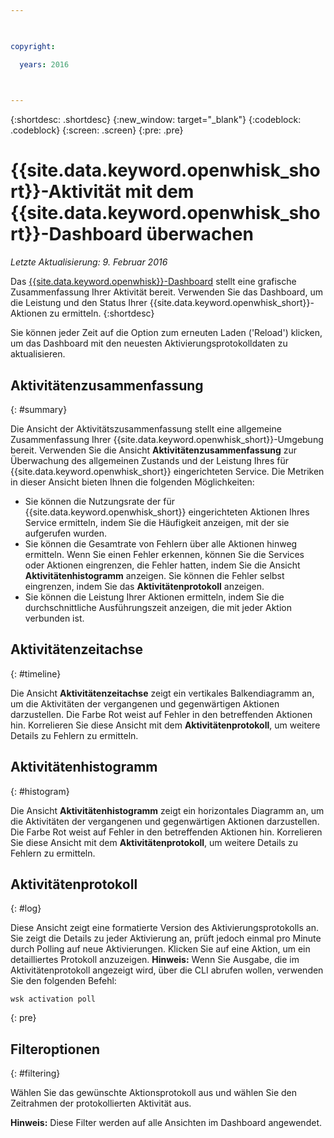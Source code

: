 ```yaml
---

 

copyright:

  years: 2016

 

---
```


{:shortdesc: .shortdesc}
{:new_window: target="_blank"}
{:codeblock: .codeblock}
{:screen: .screen}
{:pre: .pre}

# {{site.data.keyword.openwhisk_short}}-Aktivität mit dem {{site.data.keyword.openwhisk_short}}-Dashboard überwachen
*Letzte Aktualisierung: 9. Februar 2016*

Das [{{site.data.keyword.openwhisk}}-Dashboard](https://{DomainName}/whisk/dashboard/) stellt eine grafische Zusammenfassung Ihrer Aktivität bereit. Verwenden Sie das Dashboard, um die Leistung und den Status Ihrer {{site.data.keyword.openwhisk_short}}-Aktionen zu ermitteln. 
{:shortdesc}

Sie können jeder Zeit auf die Option zum erneuten Laden ('Reload') klicken, um das Dashboard mit den neuesten Aktivierungsprotokolldaten zu aktualisieren.

## Aktivitätenzusammenfassung
{: #summary}

Die Ansicht der Aktivitätszusammenfassung stellt eine allgemeine Zusammenfassung Ihrer {{site.data.keyword.openwhisk_short}}-Umgebung bereit. Verwenden Sie die Ansicht **Aktivitätenzusammenfassung** zur Überwachung des allgemeinen Zustands und der Leistung Ihres für {{site.data.keyword.openwhisk_short}} eingerichteten Service. Die Metriken in dieser Ansicht bieten Ihnen die folgenden Möglichkeiten:
* Sie können die Nutzungsrate der für {{site.data.keyword.openwhisk_short}} eingerichteten Aktionen Ihres Service ermitteln, indem Sie die Häufigkeit anzeigen, mit der sie aufgerufen wurden.
* Sie können die Gesamtrate von Fehlern über alle Aktionen hinweg ermitteln. Wenn Sie einen Fehler erkennen, können Sie die Services oder Aktionen eingrenzen, die Fehler hatten, indem Sie die Ansicht **Aktivitätenhistogramm** anzeigen. Sie können die Fehler selbst eingrenzen, indem Sie das **Aktivitätenprotokoll** anzeigen.
* Sie können die Leistung Ihrer Aktionen ermitteln, indem Sie die durchschnittliche Ausführungszeit anzeigen, die mit jeder Aktion verbunden ist. 

<!-- For tips on improving performance, see troubleshooting? -->

## Aktivitätenzeitachse
{: #timeline}

Die Ansicht **Aktivitätenzeitachse** zeigt ein vertikales Balkendiagramm an, um die Aktivitäten der vergangenen und gegenwärtigen Aktionen darzustellen. Die Farbe Rot weist auf Fehler in den betreffenden Aktionen hin. Korrelieren Sie diese Ansicht mit dem **Aktivitätenprotokoll**, um weitere Details zu Fehlern zu ermitteln.

## Aktivitätenhistogramm
{: #histogram}

Die Ansicht **Aktivitätenhistogramm** zeigt ein horizontales Diagramm an, um die Aktivitäten der vergangenen und gegenwärtigen Aktionen darzustellen. Die Farbe Rot weist auf Fehler in den betreffenden Aktionen hin. Korrelieren Sie diese Ansicht mit dem **Aktivitätenprotokoll**, um weitere Details zu Fehlern zu ermitteln.

## Aktivitätenprotokoll
{: #log}

Diese Ansicht zeigt eine formatierte Version des Aktivierungsprotokolls an. Sie zeigt die Details zu jeder Aktivierung an, prüft jedoch einmal pro Minute durch Polling auf neue Aktivierungen. Klicken Sie auf eine Aktion, um ein detailliertes Protokoll anzuzeigen. 
**Hinweis:** Wenn Sie Ausgabe, die im Aktivitätenprotokoll angezeigt wird, über die CLI abrufen wollen, verwenden Sie den folgenden Befehl: 

  ```
  wsk activation poll
  ```
  {: pre} 

## Filteroptionen
{: #filtering}

Wählen Sie das gewünschte Aktionsprotokoll aus und wählen Sie den Zeitrahmen der protokollierten Aktivität aus. 

**Hinweis:** Diese Filter werden auf alle Ansichten im Dashboard angewendet.

